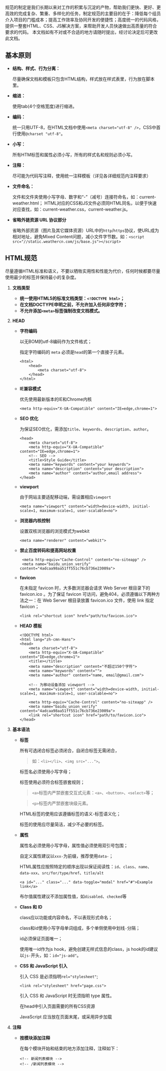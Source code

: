 
规范的制定是我们长期以来对工作的积累与沉淀的产物，帮助我们更快、更好、更高效的完成复杂、繁重、多样化的任务，制定规范的主要目的在于：降低每个组员介入项目的门槛成本；提高工作效率及协同开发的便捷性；高度统一的代码风格，提供一整套HTML、CSS、JS解决方案，来帮助开发人员快速做出高质量的符合要求的代码。
本文档如有不对或不合适的地方请随时提出，经讨论决定后可更改此文档。
## __基本原则__
*   __结构、样式、行为分离：__

    尽量确保文档和模板只包含HTML结构，样式放在样式表里，行为放在脚本里。

*   __缩进：__

    使用tab(4个空格宽度)进行缩进。

*   __编码：__

    统一只用UTF-8，在HTML文档中使用`<meta charset="utf-8" />`，CSS中首行使用`@charset "utf-8"`。

*   __小写：__
    
    所有HTM标签和属性必须小写，所有的样式名和规则必须小写。


*   __注释：__
    
    尽可能为代码写注释，使用统一注释模板（详见各详细规范内注释要求）

*   __文件命名：__

    文件和文件夹使用小写字母、数字和“-”（减号）连接符命名，如：current-weather.html；
    HTML对应的CSS和JS文件必须同HTML同名，以便于快速对应查找，如：current-weather.css，current-weather.js。
    
*   __省略外链资源 URL 协议部分__

    省略外部资源（图片及其它媒体资源）URL中的`http`/`https`协议，使URL成为相对地址，避免Mixed Content问题，减小文件字节数。如：`<script src="//static.weathercn.com/js/base.js"></script>`

##  __HTML规范__

尽量遵循HTML标准和语义，不要以牺牲实用性和性能为代价，任何时候都要尽量使用最少的标签并保持最小的复杂度。

1.  __文档类型__

    *   __统一使用HTML5的标准文档类型：`<!DOCTYPE html>`；__
    *   __在文档DOCTYPE申明之前，不允许加入任何非空字符；__
    *   __不允许添加`<meta>`标签强制改变文档模式。__

2.  __HEAD__

    *   __字符编码__

        以无BOM的utf-8编码作为文件格式；

        指定字符编码的 `meta` 必须是`head`的第一个直接子元素。
        ```
        <html>
            <head>
                <meta charset="utf-8">
            </head>
        </html>
        ```

    *   __IE兼容模式__

        优先使用最新版本的IE和Chrome内核

        `<meta http-equiv="X-UA-Compatible" content="IE=edge,chrome=1">`

    *   __SEO 优化__

        为保证SEO优化，需添加`title`、`keywords`、`description`、`author`。
        ```
        <head>
            <meta charset="utf-8">
            <meta http-equiv="X-UA-Compatible" content="IE=edge,chrome=1">
            <!-- SEO -->
            <title>Style Guide</title>
            <meta name="keywords" content="your keywords">
            <meta name="description" content="your description">
            <meta name="author" content="author,email address">
        </head>
        ```

    *   __viewport__

        由于网站主要适配移动端，需设置相应`viewport`
        ```
        <meta name="viewport" content="width=device-width, initial-scale=1, maximum-scale=1, user-scalable=no">
        ```

    *   __浏览器内核控制__

        设置双核浏览器的浏览模式为webkit
        ```
        <meta name="renderer" content="webkit">
        ```

    *   __禁止百度转码和提高网站权重__

        ```
         <meta http-equiv="Cache-Control" content="no-siteapp" />
         <meta name="baidu_union_verify" content="4adcaa98aa51ff551c76cb736e23009a">
        ```

    *   __favicon__

        在未指定 favicon 时，大多数浏览器会请求 Web Server 根目录下的 favicon.ico 。为了保证 favicon 可访问，避免404，必须遵循以下两种方法之一：在 Web Server 根目录放置 favicon.ico 文件，使用 link 指定 favicon；
        ```
        <link rel="shortcut icon" href="path/to/favicon.ico">
        ```

    *   __HEAD 模板__

        ```
        <!DOCTYPE html>
        <html lang="zh-cmn-Hans">
        <head>
            <meta charset="utf-8">
            <meta http-equiv="X-UA-Compatible" content="IE=edge,chrome=1">
            <title></title>
            <meta name="description" content="不超过150个字符">
            <meta name="keywords" content="">
            <meta name="author" content="name, email@gmail.com">

            <!-- 为移动设备添加 viewport -->
            <meta name="viewport" content="width=device-width, initial-scale=1, maximum-scale=1, user-scalable=no">

            <meta http-equiv="Cache-Control" content="no-siteapp" />
            <meta name="baidu_union_verify" content="4adcaa98aa51ff551c76cb736e23009a">
            <link rel="shortcut icon" href="path/to/favicon.ico">
        </head>
        ```
3.  __基本语法__

    *   __标签__
        
        所有可选闭合标签必须闭合，自闭合标签无需闭合，
        >如：`<li></li>`、`<img src="...">`。

        标签名必须使用小写字母；

        标签使用必须符合标签嵌套规则；
        >`<a>`标签内严禁嵌套交互式元素：`<a>`、`<button>`、`<select>`等；

        >`<p>`标签内严禁嵌套块级元素。

        HTML标签的使用应该遵循标签的语义-标签语义化；

        标签的使用应尽量简洁，减少不必要的标签。

    *   __属性__

        属性名必须使用小写字母，属性值必须使用双引号包围；

        自定义属性建议以`xxx-`为前缀，推荐使用`data-`；

        HTML属性应按照特定的顺序出现以保证阅读性：`id`、`class`、`name`、`data-xxx`、`src/for/type/href`、`title/alt`
        ```
        <a id="..." class="..." data-toggle="modal" href="#">Example link</a>
        ```

        布尔值属性建议不添加属性值，如`disabled`、`checked`等

    *   __Class 和 ID__

        class应以功能或内容命名，不以表现形式命名；

        class和id使用小写字母单词组成，多个单侧使用中划线`-`分隔；

        id必须保证页面唯一；

        使用唯一id作为js hook，避免创建无样式信息的class，js hook的id建议以`js-`开头，如：`id="js-add"`。

    *   __CSS 和 JavaScript 引入__

        引入 CSS 是必须指明`rel="stylesheet"`;
        ```
        <link rel="stylesheet" href="page.css">
        ```

        引入 CSS 和 JavaScript 时无须指明 type 属性。

        在head中引入页面需要的所有CSS资源

        JavaScript 应当放在页面末尾，或采用异步加载

4.  __注释__

    *   __按模块添加注释__

        在每个模块开始和结束的地方添加注释，注释如下：
        ```
        <!-- 新闻列表模块 -->
        <!-- /新闻列表模块 -->
        ```






